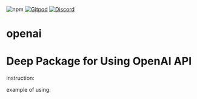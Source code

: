 ![npm](https://img.shields.io/npm/v/@deep-foundation/openai.svg)
[![Gitpod](https://img.shields.io/badge/Gitpod-ready--to--code-blue?logo=gitpod)](https://gitpod.io/#https://github.com/deep-foundation/openai)
[![Discord](https://badgen.net/badge/icon/discord?icon=discord&label&color=purple)](https://discord.gg/deep-foundation)
# openai
# Deep Package for Using OpenAI API
instruction:

example of using:
